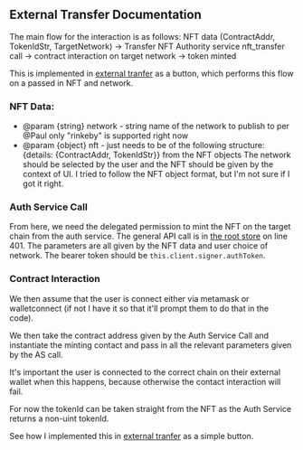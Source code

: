 ## External Transfer Documentation
The main flow for the interaction is as follows:
NFT data (ContractAddr, TokenIdStr, TargetNetwork) -> Transfer NFT Authority service nft_transfer call -> contract interaction on target network -> token minted

This is implemented in [external tranfer](./ExternalNetTransfer.js) as a button, which performs this flow on a passed in NFT and network. 

### NFT Data:
 * @param {string} network - string name of the network to publish to per @Paul only "rinkeby" is supported right now
 * @param {object} nft - just needs to be of the following structure: {details: {ContractAddr, TokenIdStr}} from the NFT objects
The network should be selected by the user and the NFT should be given by the context of UI. I tried to follow the NFT object format, but I'm not sure if I got it right. 

### Auth Service Call
From here, we need the delegated permission to mint the NFT on the target chain from the auth service.
The general API call is in [the root store](../../stores/index.js) on line 401. The parameters are all given by the NFT data and user choice of network. 
The bearer token should be `this.client.signer.authToken`.  

### Contract Interaction
We then assume that the user is connect either via metamask or walletconnect (if not I have it so that it'll prompt them to do that in the code).

We then take the contract address given by the Auth Service Call and instantiate the minting contact and pass in all the relevant parameters given by the AS call. 

It's important the user is connected to the correct chain on their external wallet when this happens, because otherwise the contact interaction will fail. 

For now the tokenId can be taken straight from the NFT as the Auth Service returns a non-uint tokenId. 

See how I implemented this in [external tranfer](./ExternalNetTransfer.js) as a simple button. 

